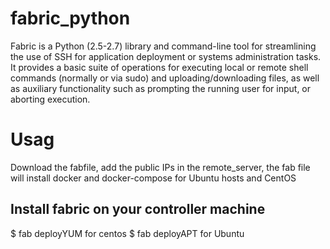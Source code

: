 # fabric_python
Fabric is a Python (2.5-2.7) library and command-line tool for streamlining the use of SSH for application deployment or systems administration tasks.  It provides a basic suite of operations for executing local or remote shell commands (normally or via sudo) and uploading/downloading files, as well as auxiliary functionality such as prompting the running user for input, or aborting execution.

# Usag
Download the fabfile, add the public IPs in the remote_server, the fab file will install docker and docker-compose for Ubuntu hosts and CentOS

## Install fabric on your controller machine 
$ fab deployYUM for centos 
$ fab deployAPT for Ubuntu
